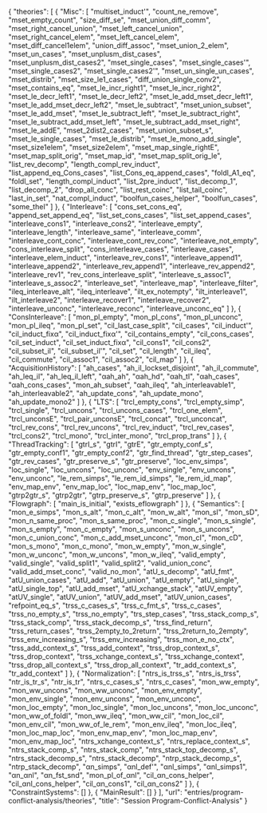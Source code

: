 {
    "theories": [
        {
            "Misc": [
                "multiset_induct'",
                "count_ne_remove",
                "mset_empty_count",
                "size_diff_se",
                "mset_union_diff_comm",
                "mset_right_cancel_union",
                "mset_left_cancel_union",
                "mset_right_cancel_elem",
                "mset_left_cancel_elem",
                "mset_diff_cancel1elem",
                "union_diff_assoc",
                "mset_union_2_elem",
                "mset_un_cases",
                "mset_unplusm_dist_cases",
                "mset_unplusm_dist_cases2",
                "mset_single_cases",
                "mset_single_cases'",
                "mset_single_cases2",
                "mset_single_cases2'",
                "mset_un_single_un_cases",
                "mset_distrib",
                "mset_size_le1_cases",
                "diff_union_single_conv2",
                "mset_contains_eq",
                "mset_le_incr_right1",
                "mset_le_incr_right2",
                "mset_le_decr_left1",
                "mset_le_decr_left2",
                "mset_le_add_mset_decr_left1",
                "mset_le_add_mset_decr_left2",
                "mset_le_subtract",
                "mset_union_subset",
                "mset_le_add_mset",
                "mset_le_subtract_left",
                "mset_le_subtract_right",
                "mset_le_subtract_add_mset_left",
                "mset_le_subtract_add_mset_right",
                "mset_le_addE",
                "mset_2dist2_cases",
                "mset_union_subset_s",
                "mset_le_single_cases",
                "mset_le_distrib",
                "mset_le_mono_add_single",
                "mset_size1elem",
                "mset_size2elem",
                "mset_map_single_rightE",
                "mset_map_split_orig",
                "mset_map_id",
                "mset_map_split_orig_le",
                "list_rev_decomp",
                "length_compl_rev_induct",
                "list_append_eq_Cons_cases",
                "list_Cons_eq_append_cases",
                "foldl_A1_eq",
                "foldl_set",
                "length_compl_induct",
                "list_2pre_induct",
                "list_decomp_1",
                "list_decomp_2",
                "drop_all_conc",
                "list_rest_coinc",
                "list_tail_coinc",
                "last_in_set",
                "nat_compl_induct",
                "boolfun_cases_helper",
                "boolfun_cases",
                "some_theI"
            ]
        },
        {
            "Interleave": [
                "cons_set_cons_eq",
                "append_set_append_eq",
                "list_set_cons_cases",
                "list_set_append_cases",
                "interleave_cons1",
                "interleave_cons2",
                "interleave_empty",
                "interleave_length",
                "interleave_same",
                "interleave_comm",
                "interleave_cont_conc",
                "interleave_cont_rev_conc",
                "interleave_not_empty",
                "cons_interleave_split",
                "cons_interleave_cases",
                "interleave_cases",
                "interleave_elem_induct",
                "interleave_rev_cons1",
                "interleave_append1",
                "interleave_append2",
                "interleave_rev_append1",
                "interleave_rev_append2",
                "interleave_rev1",
                "rev_cons_interleave_split",
                "interleave_s_assoc1",
                "interleave_s_assoc2",
                "interleave_set",
                "interleave_map",
                "interleave_filter",
                "ileq_interleave_alt",
                "ileq_interleave",
                "ilt_ex_notempty",
                "ilt_interleave1",
                "ilt_interleave2",
                "interleave_recover1",
                "interleave_recover2",
                "interleave_unconc",
                "interleave_reconc",
                "interleave_unconc_eq"
            ]
        },
        {
            "ConsInterleave": [
                "mon_pl_empty",
                "mon_pl_cons",
                "mon_pl_unconc",
                "mon_pl_ileq",
                "mon_pl_set",
                "cil_last_case_split",
                "cil_cases",
                "cil_induct'",
                "cil_induct_fixα",
                "cil_induct_fixα'",
                "cil_contains_empty",
                "cil_cons_cases",
                "cil_set_induct",
                "cil_set_induct_fixα",
                "cil_cons1",
                "cil_cons2",
                "cil_subset_il",
                "cil_subset_il'",
                "cil_set",
                "cil_length",
                "cil_ileq",
                "cil_commute",
                "cil_assoc1",
                "cil_assoc2",
                "cil_map"
            ]
        },
        {
            "AcquisitionHistory": [
                "ah_cases",
                "ah_il_lockset_disjoint",
                "ah_il_commute",
                "ah_leq_il",
                "ah_leq_il_left",
                "αah_ah",
                "αah_hd",
                "αah_tl",
                "αah_cases",
                "αah_cons_cases",
                "mon_ah_subset",
                "αah_ileq",
                "ah_interleavable1",
                "ah_interleavable2",
                "ah_update_cons",
                "ah_update_mono",
                "ah_update_mono2"
            ]
        },
        {
            "LTS": [
                "trcl_empty_cons",
                "trcl_empty_simp",
                "trcl_single",
                "trcl_uncons",
                "trcl_uncons_cases",
                "trcl_one_elem",
                "trcl_unconsE",
                "trcl_pair_unconsE",
                "trcl_concat",
                "trcl_unconcat",
                "trcl_rev_cons",
                "trcl_rev_uncons",
                "trcl_rev_induct",
                "trcl_rev_cases",
                "trcl_cons2",
                "trcl_mono",
                "trcl_inter_mono",
                "trcl_prop_trans"
            ]
        },
        {
            "ThreadTracking": [
                "gtrI_s",
                "gtrI",
                "gtrE",
                "gtr_empty_conf_s",
                "gtr_empty_conf1",
                "gtr_empty_conf2",
                "gtr_find_thread",
                "gtr_step_cases",
                "gtr_rev_cases",
                "gtr_preserve_s",
                "gtr_preserve",
                "loc_env_simps",
                "loc_single",
                "loc_uncons",
                "loc_unconc",
                "env_single",
                "env_uncons",
                "env_unconc",
                "le_rem_simps",
                "le_rem_id_simps",
                "le_rem_id_map",
                "env_map_env",
                "env_map_loc",
                "loc_map_env",
                "loc_map_loc",
                "gtrp2gtr_s",
                "gtrp2gtr",
                "gtrp_preserve_s",
                "gtrp_preserve"
            ]
        },
        {
            "Flowgraph": [
                "main_is_initial",
                "exists_eflowgraph"
            ]
        },
        {
            "Semantics": [
                "mon_e_simps",
                "mon_s_alt",
                "mon_c_alt",
                "mon_w_alt",
                "mon_sI",
                "mon_sD",
                "mon_n_same_proc",
                "mon_s_same_proc",
                "mon_c_single",
                "mon_s_single",
                "mon_s_empty",
                "mon_c_empty",
                "mon_s_unconc",
                "mon_s_uncons",
                "mon_c_union_conc",
                "mon_c_add_mset_unconc",
                "mon_cI",
                "mon_cD",
                "mon_s_mono",
                "mon_c_mono",
                "mon_w_empty",
                "mon_w_single",
                "mon_w_unconc",
                "mon_w_uncons",
                "mon_w_ileq",
                "valid_empty",
                "valid_single",
                "valid_split1",
                "valid_split2",
                "valid_union_conc",
                "valid_add_mset_conc",
                "valid_no_mon",
                "atU_s_decomp",
                "atU_fmt",
                "atU_union_cases",
                "atU_add",
                "atU_union",
                "atU_empty",
                "atU_single",
                "atU_single_top",
                "atU_add_mset",
                "atU_xchange_stack",
                "atUV_empty",
                "atUV_single",
                "atUV_union",
                "atUV_add_mset",
                "atUV_union_cases",
                "refpoint_eq_s",
                "trss_c_cases_s",
                "trss_c_fmt_s",
                "trss_c_cases",
                "trss_no_empty_s",
                "trss_no_empty",
                "trs_step_cases",
                "trss_stack_comp_s",
                "trss_stack_comp",
                "trss_stack_decomp_s",
                "trss_find_return",
                "trss_return_cases",
                "trss_2empty_to_2return",
                "trss_2return_to_2empty",
                "trss_env_increasing_s",
                "trss_env_increasing",
                "trss_mon_e_no_ctx",
                "trss_add_context_s",
                "trss_add_context",
                "trss_drop_context_s",
                "trss_drop_context",
                "trss_xchange_context_s",
                "trss_xchange_context",
                "trss_drop_all_context_s",
                "trss_drop_all_context",
                "tr_add_context_s",
                "tr_add_context"
            ]
        },
        {
            "Normalization": [
                "ntrs_is_trss_s",
                "ntrs_is_trss",
                "ntr_is_tr_s",
                "ntr_is_tr",
                "ntrs_c_cases_s",
                "ntrs_c_cases",
                "mon_ww_empty",
                "mon_ww_uncons",
                "mon_ww_unconc",
                "mon_env_empty",
                "mon_env_single",
                "mon_env_uncons",
                "mon_env_unconc",
                "mon_loc_empty",
                "mon_loc_single",
                "mon_loc_uncons",
                "mon_loc_unconc",
                "mon_ww_of_foldl",
                "mon_ww_ileq",
                "mon_ww_cil",
                "mon_loc_cil",
                "mon_env_cil",
                "mon_ww_of_le_rem",
                "mon_env_ileq",
                "mon_loc_ileq",
                "mon_loc_map_loc",
                "mon_env_map_env",
                "mon_loc_map_env",
                "mon_env_map_loc",
                "ntrs_xchange_context_s",
                "ntrs_replace_context_s",
                "ntrs_stack_comp_s",
                "ntrs_stack_comp",
                "ntrs_stack_top_decomp_s",
                "ntrs_stack_decomp_s",
                "ntrs_stack_decomp",
                "ntrp_stack_decomp_s",
                "ntrp_stack_decomp",
                "αn_simps",
                "αnl_def'",
                "αnl_simps",
                "αnl_simps1",
                "αn_αnl",
                "αn_fst_snd",
                "mon_pl_of_αnl",
                "cil_αn_cons_helper",
                "cil_αnl_cons_helper",
                "cil_αn_cons1",
                "cil_αn_cons2"
            ]
        },
        {
            "ConstraintSystems": []
        },
        {
            "MainResult": []
        }
    ],
    "url": "entries/program-conflict-analysis/theories",
    "title": "Session Program-Conflict-Analysis"
}